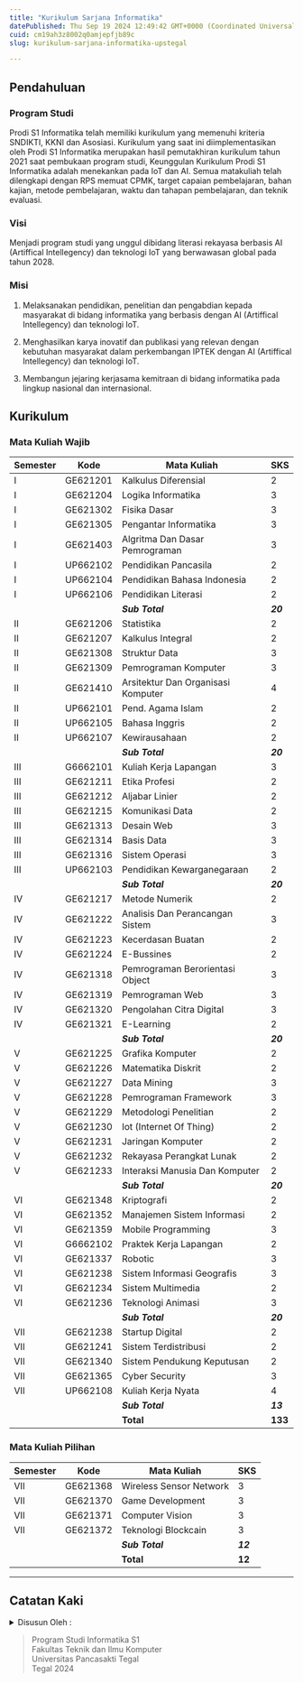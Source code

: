 ```yaml
---
title: "Kurikulum Sarjana Informatika"
datePublished: Thu Sep 19 2024 12:49:42 GMT+0000 (Coordinated Universal Time)
cuid: cm19ah3z8002q0amjepfjb89c
slug: kurikulum-sarjana-informatika-upstegal

---
```


## Pendahuluan

### Program Studi

Prodi S1 Informatika telah memiliki kurikulum yang memenuhi kriteria SNDIKTI, KKNI dan Asosiasi. Kurikulum yang saat ini diimplementasikan oleh Prodi S1 Informatika merupakan hasil pemutakhiran kurikulum tahun 2021 saat pembukaan program studi, Keunggulan Kurikulum Prodi S1 Informatika adalah menekankan pada IoT dan AI. Semua matakuliah telah dilengkapi dengan RPS memuat CPMK, target capaian pembelajaran, bahan kajian, metode pembelajaran, waktu dan tahapan pembelajaran, dan teknik evaluasi.

### Visi

Menjadi program studi yang unggul dibidang literasi rekayasa berbasis AI (Artiffical Intellegency) dan teknologi IoT yang berwawasan global pada tahun 2028.

### Misi

1. Melaksanakan pendidikan, penelitian dan pengabdian kepada masyarakat di bidang informatika yang berbasis dengan AI (Artiffical Intellegency) dan teknologi IoT.
    
2. Menghasilkan karya inovatif dan publikasi yang relevan dengan kebutuhan masyarakat dalam perkembangan IPTEK dengan AI (Artiffical Intellegency) dan teknologi IoT.
    
3. Membangun jejaring kerjasama kemitraan di bidang informatika pada lingkup nasional dan internasional.
    

## Kurikulum

### Mata Kuliah Wajib

| Semester | Kode | Mata Kuliah | SKS |
| --- | --- | --- | --- |
| I | GE621201 | Kalkulus Diferensial | 2 |
| I | GE621204 | Logika Informatika | 3 |
| I | GE621302 | Fisika Dasar | 3 |
| I | GE621305 | Pengantar Informatika | 3 |
| I | GE621403 | Algritma Dan Dasar Pemrograman | 3 |
| I | UP662102 | Pendidikan Pancasila | 2 |
| I | UP662104 | Pendidikan Bahasa Indonesia | 2 |
| I | UP662106 | Pendidikan Literasi | 2 |
|  |  | ***Sub Total*** | ***20*** |
| II | GE621206 | Statistika | 2 |
| II | GE621207 | Kalkulus Integral | 2 |
| II | GE621308 | Struktur Data | 3 |
| II | GE621309 | Pemrograman Komputer | 3 |
| II | GE621410 | Arsitektur Dan Organisasi Komputer | 4 |
| II | UP662101 | Pend. Agama Islam | 2 |
| II | UP662105 | Bahasa Inggris | 2 |
| II | UP662107 | Kewirausahaan | 2 |
|  |  | ***Sub Total*** | ***20*** |
| III | G6662101 | Kuliah Kerja Lapangan | 3 |
| III | GE621211 | Etika Profesi | 2 |
| III | GE621212 | Aljabar Linier | 2 |
| III | GE621215 | Komunikasi Data | 2 |
| III | GE621313 | Desain Web | 3 |
| III | GE621314 | Basis Data | 3 |
| III | GE621316 | Sistem Operasi | 3 |
| III | UP662103 | Pendidikan Kewarganegaraan | 2 |
|  |  | ***Sub Total*** | ***20*** |
| IV | GE621217 | Metode Numerik | 2 |
| IV | GE621222 | Analisis Dan Perancangan Sistem | 3 |
| IV | GE621223 | Kecerdasan Buatan | 2 |
| IV | GE621224 | E-Bussines | 2 |
| IV | GE621318 | Pemrograman Berorientasi Object | 3 |
| IV | GE621319 | Pemrograman Web | 3 |
| IV | GE621320 | Pengolahan Citra Digital | 3 |
| IV | GE621321 | E-Learning | 2 |
|  |  | ***Sub Total*** | ***20*** |
| V | GE621225 | Grafika Komputer | 2 |
| V | GE621226 | Matematika Diskrit | 2 |
| V | GE621227 | Data Mining | 3 |
| V | GE621228 | Pemrograman Framework | 3 |
| V | GE621229 | Metodologi Penelitian | 2 |
| V | GE621230 | Iot (Internet Of Thing) | 2 |
| V | GE621231 | Jaringan Komputer | 2 |
| V | GE621232 | Rekayasa Perangkat Lunak | 2 |
| V | GE621233 | Interaksi Manusia Dan Komputer | 2 |
|  |  | ***Sub Total*** | ***20*** |
| VI | GE621348 | Kriptografi | 2 |
| VI | GE621352 | Manajemen Sistem Informasi | 2 |
| VI | GE621359 | Mobile Programming | 3 |
| VI | G6662102 | Praktek Kerja Lapangan | 2 |
| VI | GE621337 | Robotic | 3 |
| VI | GE621238 | Sistem Informasi Geografis | 3 |
| VI | GE621234 | Sistem Multimedia | 2 |
| VI | GE621236 | Teknologi Animasi | 3 |
|  |  | ***Sub Total*** | ***20*** |
| VII | GE621238 | Startup Digital | 2 |
| VII | GE621241 | Sistem Terdistribusi | 2 |
| VII | GE621340 | Sistem Pendukung Keputusan | 2 |
| VII | GE621365 | Cyber Security | 3 |
| VII | UP662108 | Kuliah Kerja Nyata | 4 |
|  |  | ***Sub Total*** | ***13*** |
|  |  | **Total** | **133** |

### Mata Kuliah Pilihan

| Semester | Kode | Mata Kuliah | SKS |
| --- | --- | --- | --- |
| VII | GE621368 | Wireless Sensor Network | 3 |
| VII | GE621370 | Game Development | 3 |
| VII | GE621371 | Computer Vision | 3 |
| VII | GE621372 | Teknologi Blockcain | 3 |
|  |  | ***Sub Total*** | ***12*** |
|  |  | **Total** | **12** |

---

## Catatan Kaki

<details data-node-type="hn-details-summary"><summary>Disusun Oleh :</summary><div data-type="detailsContent"><strong>Sofa </strong>Machabba Haeta</div></details>

> Program Studi Informatika S1  
> Fakultas Teknik dan Ilmu Komputer  
> Universitas Pancasakti Tegal  
> Tegal 2024